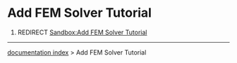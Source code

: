 # Add FEM Solver Tutorial
1.  REDIRECT [Sandbox:Add FEM Solver Tutorial](Sandbox:Add_FEM_Solver_Tutorial.md)

---
[documentation index](../README.md) > Add FEM Solver Tutorial
